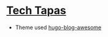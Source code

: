 # [Tech Tapas](https://ohaddahan.github.io/tech-tapas/)

* Theme used [hugo-blog-awesome](https://github.com/hugo-sid/hugo-blog-awesome)